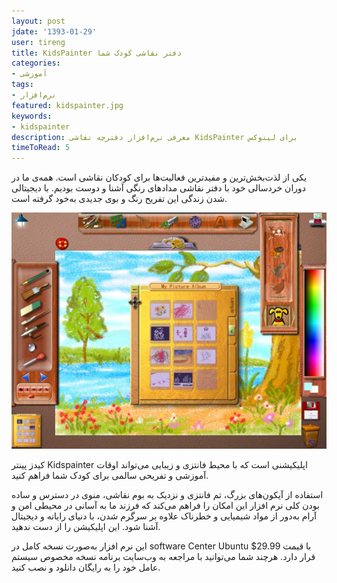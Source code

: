 ```yaml
---
layout: post
jdate: '1393-01-29'
user: tireng
title: KidsPainter دفتر نقاشی کودک شما
categories:
- آموزشی
tags:
- نرم‌افزار
featured: kidspainter.jpg
keywords:
- kidspainter
description: معرفی نرم‌افزار دفترچه نفاشی KidsPainter برای لینوکس
timeToRead: 5
---
```


یکی از لذت‌بخش‌ترین و مفیدترین فعالیت‌ها برای کودکان نقاشی است. همه‌ی ما در دوران خردسالی خود با دفتر نقاشی مدادهای رنگی آشنا و دوست بودیم. با دیجیتالی شدن زندگی این تفریح رنگ و بوی جدیدی به‌خود گرفته است.

![KidsPainter](/images/kidspainter.jpg)

کیدز پینتر Kidspainter اپلیکیشنی است که با محیط فانتزی و زیبایی می‌تواند اوقات آموزشی و تفریحی سالمی برای کودک شما فراهم کنید.

استفاده از آیکون‌های بزرگ، تم فانتزی و نزدیک به بوم نقاشی، منوی در دسترس و ساده بودن کلی نرم افزار این امکان را فراهم می‌کند که فرزند ما به آسانی در محیطی امن و آرام به‌دور از مواد شیمیایی و خطرناک علاوه بر سرگرم شدن، با دنیای رایانه و دیجیتال آشنا شود. این اپلیکیشن را از دست ندهید.

این نرم افزار به‌صورت نسخه کامل در software Center Ubuntu با قیمت 29.99$ قرار دارد. هرچند شما می‌توانید با مراجعه به وب‌سایت برنامه نسخه مخصوص سیستم عامل خود را به رایگان دانلود و نصب کنید.